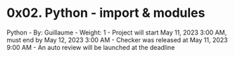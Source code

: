# 0x02. Python - import & modules
Python
    - By: Guillaume
    - Weight: 1
    - Project will start May 11, 2023 3:00 AM, must end by May 12, 2023 3:00 AM
    - Checker was released at May 11, 2023 9:00 AM
    - An auto review will be launched at the deadline
